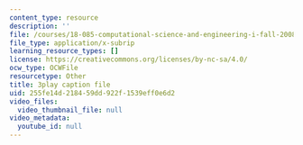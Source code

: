 ```yaml
---
content_type: resource
description: ''
file: /courses/18-085-computational-science-and-engineering-i-fall-2008/255fe14d218459dd922f1539eff0e6d2_wTM4v2gIeqk.vtt
file_type: application/x-subrip
learning_resource_types: []
license: https://creativecommons.org/licenses/by-nc-sa/4.0/
ocw_type: OCWFile
resourcetype: Other
title: 3play caption file
uid: 255fe14d-2184-59dd-922f-1539eff0e6d2
video_files:
  video_thumbnail_file: null
video_metadata:
  youtube_id: null
---
```

